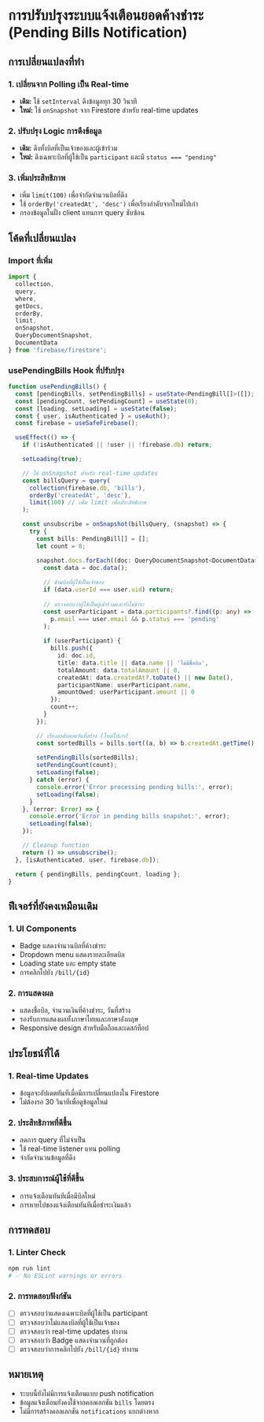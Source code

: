# การปรับปรุงระบบแจ้งเตือนยอดค้างชำระ (Pending Bills Notification)

## การเปลี่ยนแปลงที่ทำ

### 1. เปลี่ยนจาก Polling เป็น Real-time
- **เดิม:** ใช้ `setInterval` ดึงข้อมูลทุก 30 วินาที
- **ใหม่:** ใช้ `onSnapshot` จาก Firestore สำหรับ real-time updates

### 2. ปรับปรุง Logic การดึงข้อมูล
- **เดิม:** ดึงทั้งบิลที่เป็นเจ้าของและผู้เข้าร่วม
- **ใหม่:** ดึงเฉพาะบิลที่ผู้ใช้เป็น `participant` และมี `status === "pending"`

### 3. เพิ่มประสิทธิภาพ
- เพิ่ม `limit(100)` เพื่อจำกัดจำนวนบิลที่ดึง
- ใช้ `orderBy('createdAt', 'desc')` เพื่อเรียงลำดับจากใหม่ไปเก่า
- กรองข้อมูลในฝั่ง client แทนการ query ซับซ้อน

## โค้ดที่เปลี่ยนแปลง

### Import ที่เพิ่ม
```typescript
import { 
  collection, 
  query, 
  where, 
  getDocs, 
  orderBy, 
  limit, 
  onSnapshot, 
  QueryDocumentSnapshot, 
  DocumentData 
} from 'firebase/firestore';
```

### usePendingBills Hook ที่ปรับปรุง
```typescript
function usePendingBills() {
  const [pendingBills, setPendingBills] = useState<PendingBill[]>([]);
  const [pendingCount, setPendingCount] = useState(0);
  const [loading, setLoading] = useState(false);
  const { user, isAuthenticated } = useAuth();
  const firebase = useSafeFirebase();

  useEffect(() => {
    if (!isAuthenticated || !user || !firebase.db) return;

    setLoading(true);

    // ใช้ onSnapshot สำหรับ real-time updates
    const billsQuery = query(
      collection(firebase.db, 'bills'),
      orderBy('createdAt', 'desc'),
      limit(100) // เพิ่ม limit เพื่อประสิทธิภาพ
    );

    const unsubscribe = onSnapshot(billsQuery, (snapshot) => {
      try {
        const bills: PendingBill[] = [];
        let count = 0;

        snapshot.docs.forEach((doc: QueryDocumentSnapshot<DocumentData>) => {
          const data = doc.data();
          
          // ข้ามบิลที่ผู้ใช้เป็นเจ้าของ
          if (data.userId === user.uid) return;
          
          // ตรวจสอบว่าผู้ใช้เป็นผู้เข้าร่วมและยังไม่ชำระ
          const userParticipant = data.participants?.find((p: any) => 
            p.email === user.email && p.status === 'pending'
          );
          
          if (userParticipant) {
            bills.push({
              id: doc.id,
              title: data.title || data.name || 'ไม่มีชื่อบิล',
              totalAmount: data.totalAmount || 0,
              createdAt: data.createdAt?.toDate() || new Date(),
              participantName: userParticipant.name,
              amountOwed: userParticipant.amount || 0
            });
            count++;
          }
        });

        // เรียงลำดับตามวันที่สร้าง (ใหม่ไปเก่า)
        const sortedBills = bills.sort((a, b) => b.createdAt.getTime() - a.createdAt.getTime());
        
        setPendingBills(sortedBills);
        setPendingCount(count);
        setLoading(false);
      } catch (error) {
        console.error('Error processing pending bills:', error);
        setLoading(false);
      }
    }, (error: Error) => {
      console.error('Error in pending bills snapshot:', error);
      setLoading(false);
    });

    // Cleanup function
    return () => unsubscribe();
  }, [isAuthenticated, user, firebase.db]);

  return { pendingBills, pendingCount, loading };
}
```

## ฟีเจอร์ที่ยังคงเหมือนเดิม

### 1. UI Components
- Badge แสดงจำนวนบิลที่ค้างชำระ
- Dropdown menu แสดงรายละเอียดบิล
- Loading state และ empty state
- การคลิกไปยัง `/bill/{id}`

### 2. การแสดงผล
- แสดงชื่อบิล, จำนวนเงินที่ค้างชำระ, วันที่สร้าง
- รองรับการแสดงผลทั้งภาษาไทยและภาษาอังกฤษ
- Responsive design สำหรับมือถือและเดสก์ท็อป

## ประโยชน์ที่ได้

### 1. Real-time Updates
- ข้อมูลจะอัปเดตทันทีเมื่อมีการเปลี่ยนแปลงใน Firestore
- ไม่ต้องรอ 30 วินาทีเพื่อดูข้อมูลใหม่

### 2. ประสิทธิภาพที่ดีขึ้น
- ลดการ query ที่ไม่จำเป็น
- ใช้ real-time listener แทน polling
- จำกัดจำนวนข้อมูลที่ดึง

### 3. ประสบการณ์ผู้ใช้ที่ดีขึ้น
- การแจ้งเตือนทันทีเมื่อมีบิลใหม่
- การหายไปของแจ้งเตือนทันทีเมื่อชำระเงินแล้ว

## การทดสอบ

### 1. Linter Check
```bash
npm run lint
# ✅ No ESLint warnings or errors
```

### 2. การทดสอบฟังก์ชัน
- [ ] ตรวจสอบว่าแสดงเฉพาะบิลที่ผู้ใช้เป็น participant
- [ ] ตรวจสอบว่าไม่แสดงบิลที่ผู้ใช้เป็นเจ้าของ
- [ ] ตรวจสอบว่า real-time updates ทำงาน
- [ ] ตรวจสอบว่า Badge แสดงจำนวนที่ถูกต้อง
- [ ] ตรวจสอบว่าการคลิกไปยัง `/bill/{id}` ทำงาน

## หมายเหตุ

- ระบบนี้ยังไม่มีการแจ้งเตือนแบบ push notification
- ข้อมูลแจ้งเตือนยังคงใช้จากคอลเลกชัน `bills` โดยตรง
- ไม่มีการสร้างคอลเลกชัน `notifications` แยกต่างหาก 
